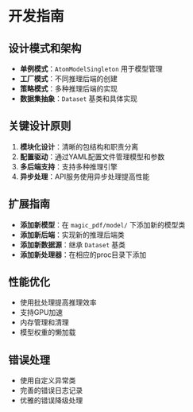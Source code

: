 # 开发指南

## 设计模式和架构
- **单例模式**：`AtomModelSingleton` 用于模型管理
- **工厂模式**：不同推理后端的创建
- **策略模式**：多种推理后端的实现
- **数据集抽象**：`Dataset` 基类和具体实现

## 关键设计原则
1. **模块化设计**：清晰的包结构和职责分离
2. **配置驱动**：通过YAML配置文件管理模型和参数
3. **多后端支持**：支持多种推理引擎
4. **异步处理**：API服务使用异步处理提高性能

## 扩展指南
- **添加新模型**：在 `magic_pdf/model/` 下添加新的模型类
- **添加新后端**：实现新的推理后端类
- **添加新数据源**：继承 `Dataset` 基类
- **添加新处理器**：在相应的proc目录下添加

## 性能优化
- 使用批处理提高推理效率
- 支持GPU加速
- 内存管理和清理
- 模型权重的懒加载

## 错误处理
- 使用自定义异常类
- 完善的错误日志记录
- 优雅的错误降级处理